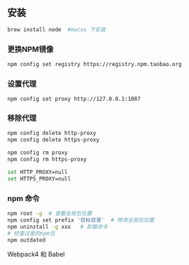 ## 安装        
```bash
brew install node  #macos 下安装
```

### 更换NPM镜像

```bash
npm config set registry https://registry.npm.taobao.org
```

### 设置代理

`npm config set proxy http://127.0.0.1:1087`

### 移除代理

````bash
npm config delete http-proxy
npm config delete https-proxy

npm config rm proxy
npm config rm https-proxy

set HTTP_PROXY=null
set HTTPS_PROXY=null
````

### npm 命令

```bash
npm root -g  # 查看全局包位置
npm config set prefix '目标目录'  # 修改全局包位置 
npm uninstall -g xxx   # 卸载命令 
# 检查过是的npm包
npm outdated 
```

Webpack4 和 Babel